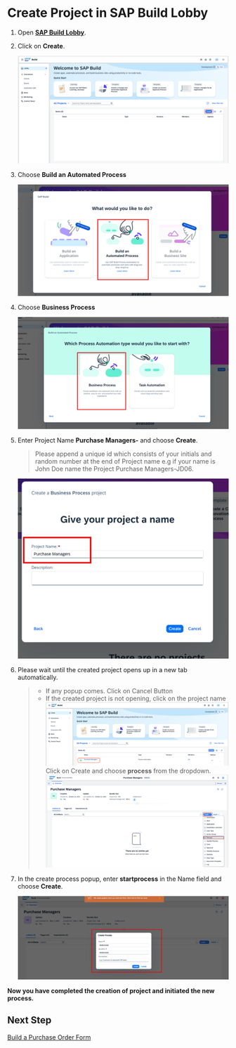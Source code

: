 # Create Project in SAP Build Lobby

1. Open **[SAP Build Lobby](https://pw-build-hands-on.eu10.build.cloud.sap/lobby)**.

2. Click on **Create**.

    ![project](./images/create1.png)

3. Choose **Build an Automated Process**

    ![project](./images/choosebuild.png)

4. Choose **Business Process**

    ![project](./images/bp.png)

5. Enter Project Name **Purchase Managers-<UniqueID>** and choose **Create**.
    > Please append a unique id which consists of your initials and random number at the end of Project name e.g if your name is John Doe name the Project Purchase Managers-JD06.

    ![project](./images/projectname.png)

6. Please wait until the created project opens up in a new tab automatically.
    > - If any popup comes. Click on Cancel Button
    > - If the created project is not opening, click on the project name
    ![project](./images/projectclick.png)
    Click on Create and choose **process** from the dropdown.
    ![project](./images/createprocessmanual.png)

7. In the create process popup, enter **startprocess** in the Name field and choose **Create**.

    ![project](./images/createprocess.png)

**Now you have completed the creation of project and initiated the new process.**

## Next Step

[Build a Purchase Order Form](../form/README.md)



